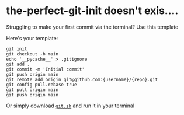 # the-perfect-git-init doesn't exis....
Struggling to make your first commit via the terminal? Use this template

Here's your template:
```
git init
git checkout -b main
echo '__pycache__' > .gitignore
git add . 
git commit -m 'Initial commit'
git push origin main
git remote add origin git@github.com:{username}/{repo}.git
git config pull.rebase true
git pull origin main
git push origin main
```

Or simply download [`git.sh`](https://github.com/DevBhuyan/the-perfect-git-init/releases/download/publish/git.sh) and run it in your terminal
